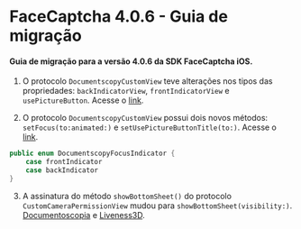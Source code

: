 # FaceCaptcha 4.0.6 - Guia de migração

#### Guia de migração para a versão 4.0.6 da SDK FaceCaptcha iOS.

1. O protocolo `DocumentscopyCustomView` teve alterações nos tipos das propriedades: `backIndicatorView`, `frontIndicatorView` e `usePictureButton`. Acesse o [link](../Liveness2D/Documentscopy-CustomView.md).

2. O protocolo `DocumentscopyCustomView` possui dois novos métodos: `setFocus(to:animated:)` e `setUsePictureButtonTitle(to:)`. Acesse o [link](../Liveness2D/Documentscopy-CustomView.md).

```swift
public enum DocumentscopyFocusIndicator {
    case frontIndicator
    case backIndicator
}
```

3. A assinatura do método `showBottomSheet()` do protocolo `CustomCameraPermissionView` mudou para `showBottomSheet(visibility:)`. [Documentoscopia](../Liveness2D/Documentscopy-CustomView.md) e [Liveness3D](../Liveness3D/Liveness3D-CustomView.md).
